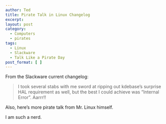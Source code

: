```yaml
---
author: Ted
title: Pirate Talk in Linux Changelog
excerpt:
layout: post
category:
  - Computers
  - pirates
tags:
  - Linux
  - Slackware
  - Talk Like a Pirate Day
post_format: [ ]
---
```

From the Slackware current changelog:

> I took several stabs with me sword at ripping out kdebase’s surprise HAL requirement as well, but the best I could achieve was “Internal Error”. Aarrr!!

Also, here’s more pirate talk from Mr. Linux himself.

I am such a nerd.